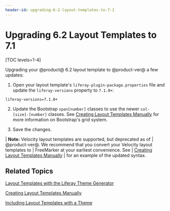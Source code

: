 ```yaml
---
header-id: upgrading-6-2-layout-templates-to-7-1
---
```


# Upgrading 6.2 Layout Templates to 7.1

[TOC levels=1-4]

Upgrading your @product@ 6.2 layout template to @product-ver@ a few updates:

1.  Open your layout template's `liferay-plugin-package.properties` file and 
    update the `liferay-versions` property to `7.1.0+`:

```properties
liferay-versions=7.1.0+
```

2.  Update the Bootstrap `span[number]` classes to use the newer 
    `col-[size]-[number]` classes. See [Creating Layout Templates Manually](/docs/7-1/tutorials/-/knowledge_base/t/creating-layout-templates-manually) 
    for more information on Bootstrap's grid system. 

3.  Save the changes.

| **Note:** Velocity layout templates are supported, but deprecated as of
| @product-ver@. We recommend that you convert your Velocity layout templates to
| FreeMarker at your earliest convenience. See
| [Creating Layout Templates Manually](/docs/7-1/tutorials/-/knowledge_base/t/creating-layout-templates-manually#understanding-the-anatomy)
| for an example of the updated syntax.

## Related Topics

[Layout Templates with the Liferay Theme Generator](/docs/7-1/tutorials/-/knowledge_base/t/creating-layout-templates-with-the-themes-generator)

[Creating Layout Templates Manually](/docs/7-1/tutorials/-/knowledge_base/t/creating-layout-templates-manually)

[Including Layout Templates with a Theme](/docs/7-1/tutorials/-/knowledge_base/t/including-layout-templates-with-a-theme)

